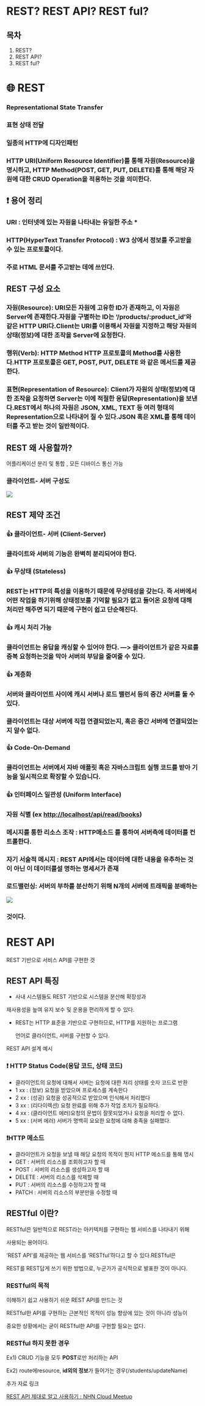 # REST? REST API? REST ful?

## **목차**

1. REST?
2. REST API?
3. REST ful?

# 🌐 REST

### **Representational State Transfer**

### 표현 상태 전달

### 일종의 HTTP에 디자인패턴

### HTTP URI(Uniform Resource Identifier)를 통해 자원(Resource)을 명시하고, HTTP Method(POST, GET, PUT, DELETE)를 통해 해당 자원에 대한 CRUD Operation을 적용하는 것을 의미한다.

## ❗ 용어 정리

### URI : **인터넷에 있는 자원을 나타내는 유일한 주소** *

### **HTTP(HyperText Transfer Protocol) : W3 상에서 정보를 주고받을 수 있는 프로토콜이다.**

### **주로 HTML 문서를 주고받는 데에 쓰인다.**

## REST 구성 요소

### 자원(Resource): URI모든 자원에 고유한 ID가 존재하고, 이 자원은 Server에 존재한다.자원을 구별하는 ID는 ‘/products/:product_id’와 같은 HTTP URI다.Client는 URI를 이용해서 자원을 지정하고 해당 자원의 상태(정보)에 대한 조작을 Server에 요청한다.

### 행위(Verb): HTTP Method HTTP 프로토콜의 Method를 사용한다.HTTP 프로토콜은 GET, POST, PUT, DELETE 와 같은 메서드를 제공한다.

### 표현(Representation of Resource): Client가 자원의 상태(정보)에 대한 조작을 요청하면 Server는 이에 적절한 응답(Representation)을 보낸다.REST에서 하나의 자원은 JSON, XML, TEXT 등 여러 형태의 Representation으로 나타내어 질 수 있다.JSON 혹은 XML를 통해 데이터를 주고 받는 것이 일반적이다.

## REST 왜 사용할까?

어플리케이션 분리 및 통합 , 모든 디바이스 통신 가능

### 클라이언트- 서버 구성도

<img src="../images/client-server.jpg.png">

## REST 제약 조건

### 👍 **클라이언트- 서버 (Client-Server)**

### 클라이트와 서버의 기능은 완벽히 분리되어야 한다.

### 👍 **무상태 (Stateless)**

### REST는 HTTP의 특성을 이용하기 때문에 무상태성을 갖는다. 즉 서버에서 어떤 작업을 하기위해 상태정보를 기억할 필요가 없고 들어온 요청에 대해 처리만 해주면 되기 때문에 구현이 쉽고 단순해진다.

### 👍 **캐시 처리 가능**

### 클라이언트는 응답을 캐싱할 수 있어야 한다. —> 클라이언트가 같은 자료를 중복 요청하는것을 막아 서버의 부담을 줄여줄 수 있다.

### 👍 **계층화**

### 서버와 클라이언트 사이에 캐시 서버나 로드 밸런서 등의 중간 서버를 둘 수 있다.

### 클라이언트는 대상 서버에 직접 연결되었는지, 혹은 중간 서버에 연결되었는지 알수 없다.

### 👍 **Code-On-Demand**

### 클라이언트는 서버에서 자바 애플릿 혹은 자바스크립트 실행 코드를 받아 기능을 일시적으로 확장할 수 있습니다.

### 👍 **인터페이스 일관성 (Uniform Interface)**

### 자원 식별 (ex [http://localhost/api/read/books](http://localhost/api/read/books))

### 메시지를 통한 리소스 조작 : HTTP메소드 를 통하여 서버측에 데이터를 컨트롤한다.

### 자기 서술적 메시지 : REST API에서는 데이터에 대한 내용을 유추하는 것이 아닌 이 데이터를설 명하는 명세서가 존재

### 

### 로드밸런싱: 서버의 부하를 분산하기 위해 N개의 서버에 트래픽을 분배하는
<img src="../images/로드 밸런싱.png">

### 것이다.

# REST API

REST 기반으로 서비스 API를 구현한 것

## REST API 특징

- 사내 시스템들도 REST 기반으로 시스템을 분산해 확장성과

재사용성을 높여 유지 보수 및 운용을 편리하게 할 수 있다.

- REST는 HTTP 표준을 기반으로 구현하므로, HTTP를 지원하는 프로그램

    언어로 클라이언트, 서버를 구현할 수 있다.

REST API 설계 예시

### ❗ HTTP Status Code(응답 코드, 상태 코드)

- 클라이언트의 요청에 대해서 서버는 요청에 대한 처리 상태를 숫자 코드로 반환
- 1 xx : (정보) 요청을 받았으며 프로세스를 계속한다
- 2 xx : (성공) 요청을 성공적으로 받았으며 인식해서 처리했다
- 3 xx : (리다이렉션) 요청 완료를 위해 추가 작업 조치가 필요하다.
- 4 xx : (클라이언트 에러)요청의 문법이 잘못되었거나 요청을 처리할 수 없다.
- 5 xx : (서버 에러) 서버가 명백히 요요한 요청에 대해 충족을 실패했다.

### ❗HTTP 메소드

- 클라이언트가 요청을 보낼 때 해당 요청의 목적이 뭔지 HTTP 메소드를 통해 명시
- GET : 서버의 리소스를 조회하고자 할 때
- POST : 서버의 리소스를 생성하고자 할 때
- DELETE : 서버의 리소스를 삭제할 때
- PUT : 서버의 리소스를 수정하고자 할 때
- PATCH : 서버의 리소스의 부분만을 수정할 때

## RESTful 이란?

RESTful은 일반적으로 REST라는 아키텍처를 구현하는 웹 서비스를 나타내기 위해

사용되는 용어이다.

‘REST API’를 제공하는 웹 서비스를 ‘RESTful’하다고 할 수 있다.RESTful은

REST를 REST답게 쓰기 위한 방법으로, 누군가가 공식적으로 발표한 것이 아니다.

### RESTful의 목적

이해하기 쉽고 사용하기 쉬운 REST API를 만드는 것

RESTful한 API를 구현하는 근본적인 목적이 성능 향상에 있는 것이 아니라 성능이

중요한 상황에서는 굳이 RESTful한 API를 구현할 필요는 없다.

### RESTful 하지 못한 경우

Ex1) CRUD 기능을 모두 **POST**로만 처리하는 API

Ex2) route에resource, **id외의 정보**가 들어가는 경우(/students/updateName)

추가 자료 링크 

[REST API 제대로 알고 사용하기 : NHN Cloud Meetup](https://meetup.toast.com/posts/92)
